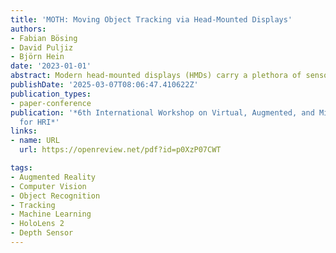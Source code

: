 ```yaml
---
title: 'MOTH: Moving Object Tracking via Head-Mounted Displays'
authors:
- Fabian Bösing
- David Puljiz
- Björn Hein
date: '2023-01-01'
abstract: Modern head-mounted displays (HMDs) carry a plethora of sensors, comparable to autonomous systems such as robots or self-driving cars. We can thus leverage algorithms and methods developed for those systems to support and help users wearing HMDs. Using the HoloLens 2 as our system of choice, we explore different methods for tracking moving objects. An exhaustive review of current methods and their applicability to HMDs is conducted. Two methods are selected as basis for implementation - a voxel grid based and cluster based approach. We modify the two approaches to be suitable for use on HMDs. After qualitative analysis, they were compared to a ground truth obtained via a marker tracking system. The overall accuracy of tracking moving humans was shown to be between 15 and 25 cm. Though the primary motivation was to facilitate human-robot collaboration in indoor industrial facilities via augmented reality glasses, the research can easily be applied to any Mixed Reality (MR) device possessing appropriate sensors. Likewise, such systems may be of use outdoors as MR slowly exits into the open.
publishDate: '2025-03-07T08:06:47.410622Z'
publication_types:
- paper-conference
publication: '*6th International Workshop on Virtual, Augmented, and Mixed Reality
  for HRI*'
links:
- name: URL
  url: https://openreview.net/pdf?id=p0XzP07CWT

tags:
- Augmented Reality
- Computer Vision
- Object Recognition
- Tracking
- Machine Learning
- HoloLens 2
- Depth Sensor
---
```

